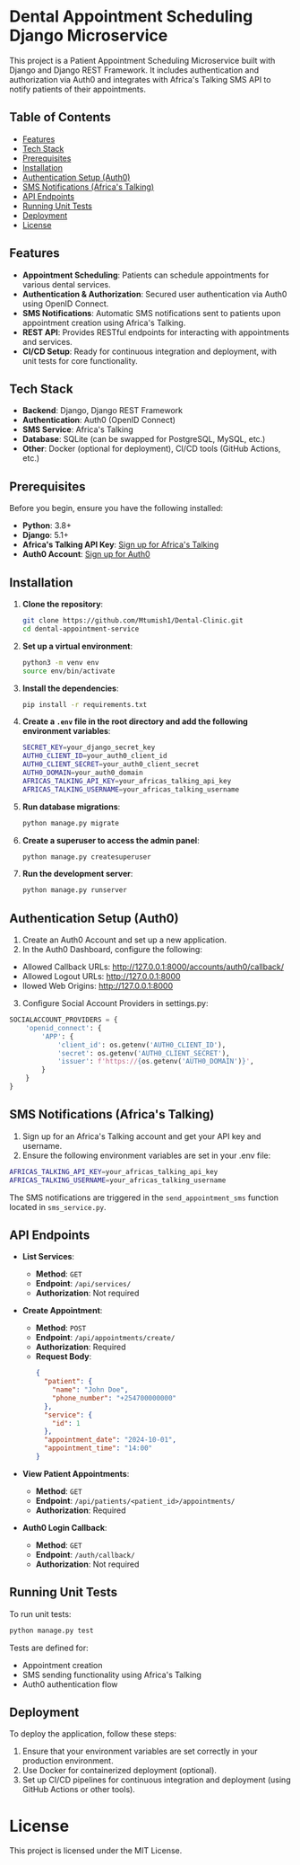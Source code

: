 # Dental Appointment Scheduling Django Microservice

This project is a Patient Appointment Scheduling Microservice built with Django and Django REST Framework. It includes authentication and authorization via Auth0 and integrates with Africa's Talking SMS API to notify patients of their appointments.

## Table of Contents

- [Features](#features)
- [Tech Stack](#tech-stack)
- [Prerequisites](#prerequisites)
- [Installation](#installation)
- [Authentication Setup (Auth0)](#authentication-setup-auth0)
- [SMS Notifications (Africa's Talking)](#sms-notifications-africas-talking)
- [API Endpoints](#api-endpoints)
- [Running Unit Tests](#running-unit-tests)
- [Deployment](#deployment)
- [License](#license)

## Features

- **Appointment Scheduling**: Patients can schedule appointments for various dental services.
- **Authentication & Authorization**: Secured user authentication via Auth0 using OpenID Connect.
- **SMS Notifications**: Automatic SMS notifications sent to patients upon appointment creation using Africa's Talking.
- **REST API**: Provides RESTful endpoints for interacting with appointments and services.
- **CI/CD Setup**: Ready for continuous integration and deployment, with unit tests for core functionality.

## Tech Stack

- **Backend**: Django, Django REST Framework
- **Authentication**: Auth0 (OpenID Connect)
- **SMS Service**: Africa's Talking
- **Database**: SQLite (can be swapped for PostgreSQL, MySQL, etc.)
- **Other**: Docker (optional for deployment), CI/CD tools (GitHub Actions, etc.)

## Prerequisites

Before you begin, ensure you have the following installed:

- **Python**: 3.8+
- **Django**: 5.1+
- **Africa's Talking API Key**: [Sign up for Africa's Talking](https://africastalking.com/)
- **Auth0 Account**: [Sign up for Auth0](https://auth0.com/)

## Installation

1. **Clone the repository**:

   ```bash
   git clone https://github.com/Mtumish1/Dental-Clinic.git
   cd dental-appointment-service

   ```

2. **Set up a virtual environment**:

   ```bash
   python3 -m venv env
   source env/bin/activate

   ```

3. **Install the dependencies**:

   ```bash
   pip install -r requirements.txt

   ```

4. **Create a `.env` file in the root directory and add the following environment variables**:

   ```bash
   SECRET_KEY=your_django_secret_key
   AUTH0_CLIENT_ID=your_auth0_client_id
   AUTH0_CLIENT_SECRET=your_auth0_client_secret
   AUTH0_DOMAIN=your_auth0_domain
   AFRICAS_TALKING_API_KEY=your_africas_talking_api_key
   AFRICAS_TALKING_USERNAME=your_africas_talking_username

   ```

5. **Run database migrations**:

   ```bash
   python manage.py migrate
   ```

6. **Create a superuser to access the admin panel**:

   ```bash
   python manage.py createsuperuser
   ```

7. **Run the development server**:
   ```bash
   python manage.py runserver
   ```

## Authentication Setup (Auth0)

1. Create an Auth0 Account and set up a new application.
2. In the Auth0 Dashboard, configure the following:

- Allowed Callback URLs: http://127.0.0.1:8000/accounts/auth0/callback/
- Allowed Logout URLs: http://127.0.0.1:8000
- llowed Web Origins: http://127.0.0.1:8000

3. Configure Social Account Providers in settings.py:

```python
SOCIALACCOUNT_PROVIDERS = {
    'openid_connect': {
        'APP': {
            'client_id': os.getenv('AUTH0_CLIENT_ID'),
            'secret': os.getenv('AUTH0_CLIENT_SECRET'),
            'issuer': f'https://{os.getenv('AUTH0_DOMAIN')}',
        }
    }
}
```

## SMS Notifications (Africa's Talking)

1. Sign up for an Africa's Talking account and get your API key and username.
2. Ensure the following environment variables are set in your .env file:

```bash
AFRICAS_TALKING_API_KEY=your_africas_talking_api_key
AFRICAS_TALKING_USERNAME=your_africas_talking_username
```

The SMS notifications are triggered in the `send_appointment_sms` function located in `sms_service.py`.

## API Endpoints

- **List Services**:

  - **Method**: `GET`
  - **Endpoint**: `/api/services/`
  - **Authorization**: Not required

- **Create Appointment**:

  - **Method**: `POST`
  - **Endpoint**: `/api/appointments/create/`
  - **Authorization**: Required
  - **Request Body**:
    ```json
    {
      "patient": {
        "name": "John Doe",
        "phone_number": "+254700000000"
      },
      "service": {
        "id": 1
      },
      "appointment_date": "2024-10-01",
      "appointment_time": "14:00"
    }
    ```

- **View Patient Appointments**:

  - **Method**: `GET`
  - **Endpoint**: `/api/patients/<patient_id>/appointments/`
  - **Authorization**: Required

- **Auth0 Login Callback**:
  - **Method**: `GET`
  - **Endpoint**: `/auth/callback/`
  - **Authorization**: Not required

## Running Unit Tests

To run unit tests:

```bash
python manage.py test
```

Tests are defined for:

- Appointment creation
- SMS sending functionality using Africa's Talking
- Auth0 authentication flow

## Deployment

To deploy the application, follow these steps:

1. Ensure that your environment variables are set correctly in your production environment.
2. Use Docker for containerized deployment (optional).
3. Set up CI/CD pipelines for continuous integration and deployment (using GitHub Actions or other tools).

# License

This project is licensed under the MIT License.

